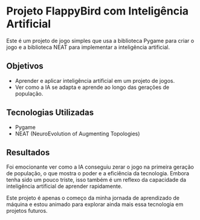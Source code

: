 # Projeto FlappyBird com Inteligência Artificial

Este é um projeto de jogo simples que usa a biblioteca Pygame para criar o jogo e a biblioteca NEAT para implementar a inteligência artificial.

## Objetivos
- Aprender e aplicar inteligência artificial em um projeto de jogos.
- Ver como a IA se adapta e aprende ao longo das gerações de população.

## Tecnologias Utilizadas
- Pygame
- NEAT (NeuroEvolution of Augmenting Topologies)

## Resultados
Foi emocionante ver como a IA conseguiu zerar o jogo na primeira geração de população, o que mostra o poder e a eficiência da tecnologia. Embora tenha sido um pouco triste, isso também é um reflexo da capacidade da inteligência artificial de aprender rapidamente.

Este projeto é apenas o começo da minha jornada de aprendizado de máquina e estou animado para explorar ainda mais essa tecnologia em projetos futuros.
